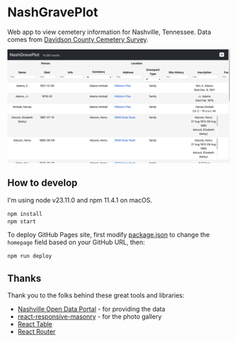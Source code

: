 # NashGravePlot

Web app to view cemetery information for Nashville, Tennessee. Data
comes from [Davidson County Cemetery Survey](https://data.nashville.gov/datasets/Nashville::davidson-county-cemetery-survey-/about).

![Screenshot of the first page of NashGravePlot results shown in the browser. Shows a table of data about grave sites in Nashville, Tennessee, including names, dates of death, cemetery names, addresses, the type of graveyard, and tombstone inscriptions.](./screenshot.png)

## How to develop

I'm using node v23.11.0 and npm 11.4.1 on macOS.

```bash
npm install
npm start
```

To deploy GitHub Pages site, first modify [package.json](./package.json) to
change the `homepage` field based on your GitHub URL, then:

```bash
npm run deploy
```

## Thanks

Thank you to the folks behind these great tools and libraries:

- [Nashville Open Data Portal](https://data.nashville.gov/) - for providing the data
- [react-responsive-masonry](https://github.com/cedricdelpoux/react-responsive-masonry) - for the photo gallery
- [React Table](https://tanstack.com/table/v8)
- [React Router](https://reactrouter.com/en/main)

